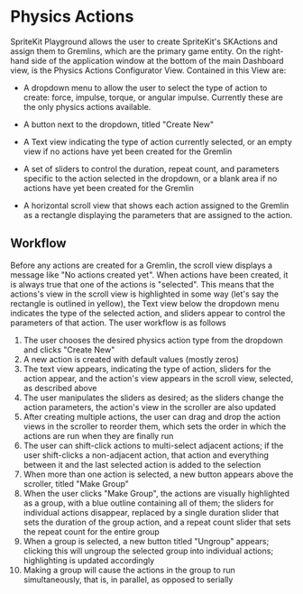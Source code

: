 #  Physics Actions

SpriteKit Playground allows the user to create SpriteKit's SKActions and assign them to Gremlins, which are the
primary game entity. On the right-hand side of the application window at the bottom of the main Dashboard view, is
the Physics Actions Configurator View. Contained in this View are:

- A dropdown menu to allow the user to select the
type of action to create: force, impulse, torque, or angular impulse. Currently these are the only physics actions
available.

- A button next to the dropdown, titled "Create New"

- A Text view indicating the type of action currently selected, or an empty view if no actions have yet been
created for the Gremlin

- A set of sliders to control the duration, repeat count, and parameters specific to the action selected in the
dropdown, or
a blank area if no actions have yet been created for the Gremlin
 
- A horizontal scroll view that shows each action assigned to the Gremlin as a rectangle displaying the parameters
that are assigned to the action.

## Workflow

Before any actions are created for a Gremlin, the scroll view displays a message like "No actions created yet". When
actions have been created, it is always true that one of the actions is "selected". This means that the actions's
view in the scroll view is highlighted in some way (let's say the rectangle is outlined in yellow), the Text view
below the dropdown menu indicates the type of the selected action, and sliders appear to control the parameters of that
action. The user workflow is as follows 

1. The user chooses the desired physics action type from the dropdown and clicks "Create New"
1. A new action is created with default values (mostly zeros)
1. The text view appears, indicating the type of action, sliders for the action appear, and the action's view appears
in the scroll view, selected, as described above
1. The user manipulates the sliders as desired; as the sliders change the action parameters, the action's view in
the scroller are also updated
1. After creating multiple actions, the user can drag and drop the action views in the scroller to reorder them,
which sets the order in which the actions are run when they are finally run
1. The user can shift-click actions to multi-select adjacent actions; if the user shift-clicks a non-adjacent action,
that action and everything between it and the last selected action is added to the selection 
1. When more than one action is selected, a new button appears above the scroller, titled "Make Group"
1. When the user clicks "Make Group", the actions are visually highlighted as a group, with a blue outline containing
all of them; the sliders for individual actions disappear, replaced by a single duration slider that sets the
duration of the group action, and a repeat count slider that sets the repeat count for the entire group
1. When a group is selected, a new button titled "Ungroup" appears; clicking this will ungroup the selected group
into individual actions; highlighting is updated accordingly
1. Making a group will cause the actions in the group to run simultaneously, that is, in parallel, as opposed to
serially
